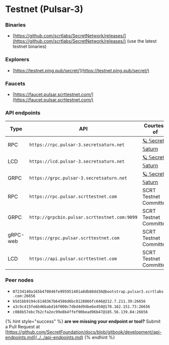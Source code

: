 # Testnet (Pulsar-3)

### Binaries

* [https://github.com/scrtlabs/SecretNetwork/releases/](https://github.com/scrtlabs/SecretNetwork/releases/) (use the latest testnet binaries)

### Explorers

* [https://testnet.ping.pub/secret/](https://testnet.ping.pub/secret/)

### Faucets

* [https://faucet.pulsar.scrttestnet.com/](https://faucet.pulsar.scrttestnet.com/)

### API endpoints

| Type     | API                                          | Courtesy of                                                                                                                                        |
| -------- | -------------------------------------------- | -------------------------------------------------------------------------------------------------------------------------------------------------- |
| RPC      | `https://rpc.pulsar-3.secretsaturn.net`       | [🪐 𝕊ecret 𝕊aturn](https://wallet.keplr.app/#/secret/stake?modal=detail\&validator=secretvaloper1q0rth4fu4svxnw63vjd7w74nadzsdp0fmkhj3d)         |
| LCD      | `https://lcd.pulsar-3.secretsaturn.net`         | [🪐 𝕊ecret 𝕊aturn](https://wallet.keplr.app/#/secret/stake?modal=detail\&validator=secretvaloper1q0rth4fu4svxnw63vjd7w74nadzsdp0fmkhj3d)         |   
| GRPC      | `https://grpc.pulsar-3.secretsaturn.net`         | [🪐 𝕊ecret 𝕊aturn](https://wallet.keplr.app/#/secret/stake?modal=detail\&validator=secretvaloper1q0rth4fu4svxnw63vjd7w74nadzsdp0fmkhj3d)         |   
| RPC      | `https://rpc.pulsar.scrttestnet.com`         | SCRT Testnet Committee                                                                                                                             |
| GRPC     | `http://grpcbin.pulsar.scrttestnet.com:9099` | SCRT Testnet Committee                                                                                                                             |
| gRPC-web | `https://grpc.pulsar.scrttestnet.com`        | SCRT Testnet Committee                                                                                                                             |
| LCD      | `https://api.pulsar.scrttestnet.com`         | SCRT Testnet Committee                                                                                                                             |

### Peer nodes

* `07234140a165b470846fe995951401a8db88dd36@bootstrap.pulsar3.scrtlabs.com:26656`
* `b5d1bb9194c6148367b64586d6bc0128866fc646@212.7.211.39:26656`
* `a3c9c415fe6b46babd16f000c7dbd4d94be6e450@178.162.151.73:26656`
* `c088b57ebc7b2cfa2ec99e8b4ffef90bead96b47@185.56.139.84:26656`

{% hint style="success" %}
**are we missing your endpoint or tool?** Submit a Pull Request at [https://github.com/SecretFoundation/docs/blob/gitbook/development/api-endpoints.md](../../api-endpoints.md)
{% endhint %}

